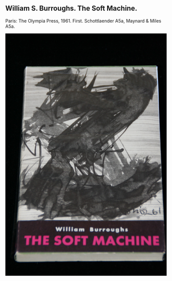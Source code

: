## William S. Burroughs. The Soft Machine.

Paris: The Olympia Press, 1961. First. Schottlaender A5a, Maynard & Miles A5a.

![The Soft Machine](../assets/images/the-soft-machine-1.jpg)
